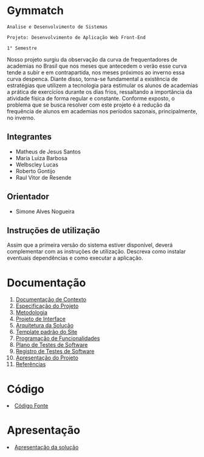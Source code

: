 # Gymmatch

`Analise e Desenvolvimento de Sistemas`

`Projeto: Desenvolvimento de Aplicação Web Front-End`

`1° Semestre`

Nosso projeto surgiu da observação da curva de frequentadores de academias no Brasil que nos meses que antecedem o verão
esse curva tende a subir e em contrapartida, nos meses próximos ao inverno essa curva despenca.
Diante disso, torna-se fundamental a existência de estratégias que utilizem a tecnologia para estimular os alunos de academias
a prática de exercícios durante os dias frios, ressaltando a importância da atividade física de forma regular e constante.
Conforme exposto, o problema que se busca resolver com este projeto é a redução da frequência de alunos em academias nos períodos
sazonais, principalmente, no inverno.

## Integrantes

* Matheus de Jesus Santos
* Maria Luiza Barbosa
* Welbscley Lucas
* Roberto Gontijo
* Raul Vitor de Resende

## Orientador

* Simone Alves Nogueira

## Instruções de utilização

Assim que a primeira versão do sistema estiver disponível, deverá complementar com as instruções de utilização. Descreva como instalar eventuais dependências e como executar a aplicação.

# Documentação

<ol>
<li><a href="docs/01-Documentação de Contexto.md"> Documentação de Contexto</a></li>
<li><a href="docs/02-Especificação do Projeto.md"> Especificação do Projeto</a></li>
<li><a href="docs/03-Metodologia.md"> Metodologia</a></li>
<li><a href="docs/04-Projeto de Interface.md"> Projeto de Interface</a></li>
<li><a href="docs/05-Arquitetura da Solução.md"> Arquitetura da Solução</a></li>
<li><a href="docs/06-Template padrão do Site.md"> Template padrão do Site</a></li>
<li><a href="docs/07-Programação de Funcionalidades.md"> Programação de Funcionalidades</a></li>
<li><a href="docs/08-Plano de Testes de Software.md"> Plano de Testes de Software</a></li>
<li><a href="docs/09-Registro de Testes de Software.md"> Registro de Testes de Software</a></li>
<li><a href="docs/10-Apresentação do Projeto.md"> Apresentação do Projeto</a></li>
<li><a href="docs/11-Referências.md"> Referências</a></li>
</ol>

# Código

<li><a href="src/README.md"> Código Fonte</a></li>

# Apresentação

<li><a href="presentation/README.md"> Apresentação da solução</a></li>
